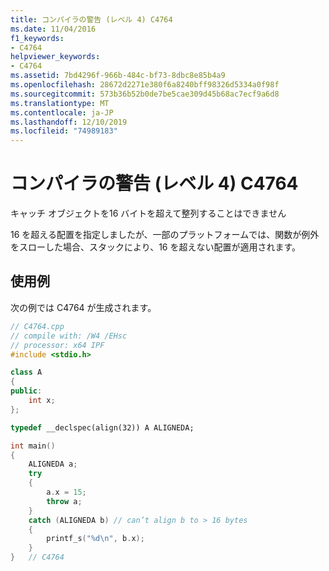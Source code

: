 ```yaml
---
title: コンパイラの警告 (レベル 4) C4764
ms.date: 11/04/2016
f1_keywords:
- C4764
helpviewer_keywords:
- C4764
ms.assetid: 7bd4296f-966b-484c-bf73-8dbc8e85b4a9
ms.openlocfilehash: 28672d2271e380f6a8240bff98326d5334a0f98f
ms.sourcegitcommit: 573b36b52b0de7be5cae309d45b68ac7ecf9a6d8
ms.translationtype: MT
ms.contentlocale: ja-JP
ms.lasthandoff: 12/10/2019
ms.locfileid: "74989183"
---
```

# <a name="compiler-warning-level-4-c4764"></a>コンパイラの警告 (レベル 4) C4764

キャッチ オブジェクトを16 バイトを超えて整列することはできません

16 を超える配置を指定しましたが、一部のプラットフォームでは、関数が例外をスローした場合、スタックにより、16 を超えない配置が適用されます。

## <a name="example"></a>使用例

次の例では C4764 が生成されます。

```cpp
// C4764.cpp
// compile with: /W4 /EHsc
// processor: x64 IPF
#include <stdio.h>

class A
{
public:
    int x;
};

typedef __declspec(align(32)) A ALIGNEDA;

int main()
{
    ALIGNEDA a;
    try
    {
        a.x = 15;
        throw a;
    }
    catch (ALIGNEDA b) // can’t align b to > 16 bytes
    {
        printf_s("%d\n", b.x);
    }
}   // C4764
```
